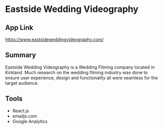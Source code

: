 # Eastside Wedding Videography

## App Link
https://www.eastsideweddingvideography.com/


## Summary
Eastside Wedding Videography is a Wedding Filming company located in Kirkland. Much research on the wedding filming industry was done to ensure user experience, design and functionality all were seamless for the target audience.

## Tools
 - React.js 
 - emailjs.com
 - Google Analytics 
